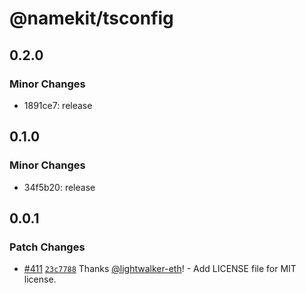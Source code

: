 # @namekit/tsconfig

## 0.2.0

### Minor Changes

- 1891ce7: release

## 0.1.0

### Minor Changes

- 34f5b20: release

## 0.0.1

### Patch Changes

- [#411](https://github.com/namehash/namekit/pull/411) [`23c7788`](https://github.com/namehash/namekit/commit/23c77885ddaa31159abd6854932876035805d739) Thanks [@lightwalker-eth](https://github.com/lightwalker-eth)! - Add LICENSE file for MIT license.
